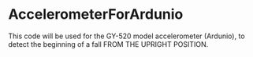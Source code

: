 # AccelerometerForArdunio
This code will be used for the GY-520 model accelerometer (Ardunio), to detect the beginning of a fall FROM THE UPRIGHT POSITION.
